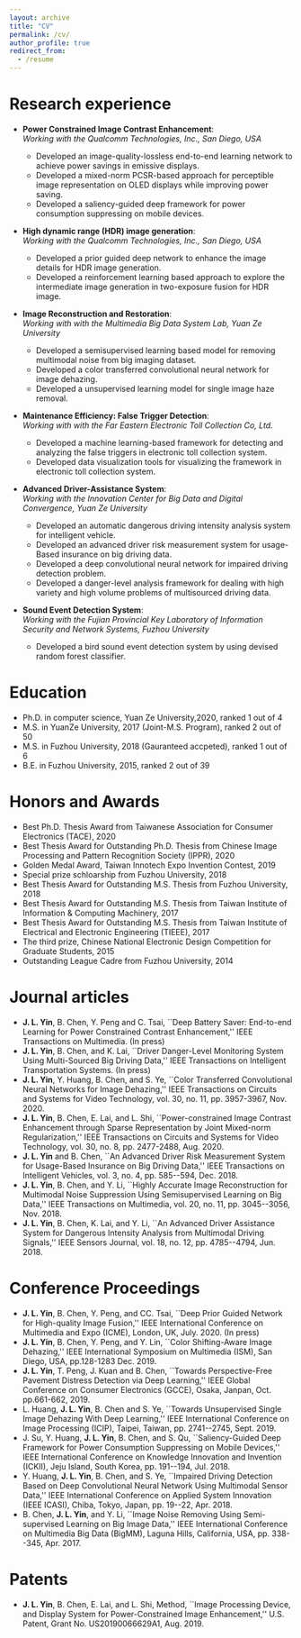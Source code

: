 ```yaml
---
layout: archive
title: "CV"
permalink: /cv/
author_profile: true
redirect_from:
  - /resume
---
```


Research experience
======
* **Power Constrained Image Contrast Enhancement**:  
*Working with the Qualcomm Technologies, Inc., San Diego, USA*
  * Developed an image-quality-lossless end-to-end learning network to achieve power savings in emissive displays.
  * Developed a mixed-norm PCSR-based approach for perceptible image representation on OLED displays while improving power saving.
  * Developed a saliency-guided deep framework for power consumption suppressing on mobile devices.

* **High dynamic range (HDR) image generation**:  
*Working with the Qualcomm Technologies, Inc., San Diego, USA*
  * Developed a prior guided deep network to enhance the image details for HDR image generation.
  * Developed a reinforcement learning based approach to explore the intermediate image generation in two-exposure fusion for HDR image.
  
* **Image Reconstruction and Restoration**:  
*Working with with the Multimedia Big Data System Lab, Yuan Ze University*
  * Developed a semisupervised learning based model for removing multimodal noise from big imaging dataset.
  * Developed a color transferred convolutional neural network for image dehazing.
  * Developed a unsupervised learning model for single image haze removal.
  
* **Maintenance Efficiency: False Trigger Detection**:  
*Working with with the Far Eastern Electronic Toll Collection Co, Ltd.*
  * Developed a machine learning-based framework for detecting and analyzing the false triggers in electronic toll collection system.
  * Developed data visualization tools for visualizing the framework in electronic toll collection system.

* **Advanced Driver-Assistance System**:  
*Working with the Innovation Center for Big Data and Digital Convergence, Yuan Ze University*
  * Developed an automatic dangerous driving intensity analysis system for intelligent vehicle.
  * Developed an advanced driver risk measurement system for usage-Based insurance on big driving data.
  * Developed a deep convolutional neural network for impaired driving detection problem.
  * Developed a danger-level analysis framework for dealing with high variety and high volume problems of multisourced driving data.

* **Sound Event Detection System**:  
*Working with the Fujian Provincial Key Laboratory of Information Security and Network Systems, Fuzhou University*
  * Developed a bird sound event detection system by using devised random forest classifier.

Education
======
* Ph.D. in computer science, Yuan Ze University,2020, ranked 1 out of 4
* M.S. in YuanZe University, 2017 (Joint-M.S. Program), ranked 2 out of 50
* M.S. in Fuzhou University, 2018 (Gauranteed accpeted), ranked 1 out of 6
* B.E. in Fuzhou University, 2015, ranked 2 out of 39
  
Honors and Awards
======
* Best Ph.D. Thesis Award from Taiwanese Association for Consumer Electronics (TACE), 2020
* Best Thesis Award for Outstanding Ph.D. Thesis from Chinese Image Processing and Pattern Recognition Society (IPPR), 2020
* Golden Medal Award, Taiwan Innotech Expo Invention Contest, 2019
* Special prize schloarship from Fuzhou University, 2018
* Best Thesis Award for Outstanding M.S. Thesis from Fuzhou University, 2018
* Best Thesis Award for Outstanding M.S. Thesis from Taiwan Institute of Information \& Computing Machinery, 2017
* Best Thesis Award for Outstanding M.S. Thesis from Taiwan Institute of Electrical and Electronic Engineering (TIEEE), 2017
* The third prize, Chinese National Electronic Design Competition for Graduate Students, 2015
* Outstanding League Cadre from Fuzhou University, 2014

Journal articles
======
* **J. L. Yin**, B. Chen, Y. Peng and C. Tsai, ``Deep Battery Saver: End-to-end Learning for Power Constrained Contrast Enhancement,'' IEEE Transactions on Multimedia. (In press)
* **J. L. Yin**, B. Chen, and K. Lai, ``Driver Danger-Level Monitoring System Using Multi-Sourced Big Driving Data,'' IEEE Transactions on Intelligent Transportation Systems. (In press)
* **J. L. Yin**, Y. Huang, B. Chen, and S. Ye, ``Color Transferred Convolutional Neural Networks for Image Dehazing,'' IEEE Transactions on Circuits and Systems for Video Technology, vol. 30, no. 11, pp. 3957-3967, Nov. 2020.
* **J. L. Yin**, B. Chen, E. Lai, and L. Shi, ``Power-constrained Image Contrast Enhancement through Sparse Representation by Joint Mixed-norm Regularization,'' IEEE Transactions on Circuits and Systems for Video Technology, vol. 30, no. 8, pp. 2477-2488, Aug. 2020.
* **J. L. Yin** and B. Chen, ``An Advanced Driver Risk Measurement System for Usage-Based Insurance on Big Driving Data,'' IEEE Transactions on Intelligent Vehicles, vol. 3, no. 4, pp. 585--594, Dec. 2018.
* **J. L. Yin**, B. Chen, and Y. Li, ``Highly Accurate Image Reconstruction for Multimodal Noise Suppression Using Semisupervised Learning on Big Data,'' IEEE Transactions on Multimedia, vol. 20, no. 11, pp. 3045--3056, Nov. 2018.
* **J. L. Yin**, B. Chen, K. Lai, and Y. Li, ``An Advanced Driver Assistance System for Dangerous Intensity Analysis from Multimodal Driving Signals,'' IEEE Sensors Journal, vol. 18, no. 12, pp. 4785--4794, Jun. 2018.

Conference Proceedings
======
* **J. L. Yin**, B. Chen, Y. Peng, and CC. Tsai, ``Deep Prior Guided Network for High-quality Image Fusion,'' IEEE International Conference on Multimedia and Expo (ICME), London, UK, July. 2020. (In press)
* **J. L. Yin**, B. Chen, Y. Peng, and Y. Lin, ``Color Shifting-Aware Image Dehazing,'' IEEE International Symposium on Multimedia (ISM), San Diego, USA, pp.128-1283 Dec. 2019.
* **J. L. Yin**, T. Peng, J. Kuan and B. Chen, ``Towards Perspective-Free Pavement Distress Detection via Deep Learning,'' IEEE Global Conference on Consumer Electronics (GCCE), Osaka, Janpan, Oct. pp.661-662, 2019.
* L. Huang, **J. L. Yin**, B. Chen and S. Ye, ``Towards Unsupervised Single Image Dehazing With Deep Learning,'' IEEE International Conference on Image Processing (ICIP), Taipei, Taiwan, pp. 2741--2745, Sept. 2019.
* J. Su, Y. Huang, **J. L. Yin**, B. Chen, and S. Qu, ``Saliency-Guided Deep Framework for Power Consumption Suppressing on Mobile Devices,'' IEEE International Conference on Knowledge Innovation and Invention (ICKII), Jeju Island, South Korea, pp. 191--194, Jul. 2018.
* Y. Huang, **J. L. Yin**, B. Chen, and S. Ye, ``Impaired Driving Detection Based on Deep Convolutional Neural Network Using Multimodal Sensor Data,'' IEEE International Conference on Applied System Innovation (IEEE ICASI), Chiba, Tokyo, Japan, pp. 19--22, Apr. 2018.
* B. Chen, **J. L. Yin**, and Y. Li, ``Image Noise Removing Using Semi-supervised Learning on Big Image Data,'' IEEE International Conference on Multimedia Big Data (BigMM), Laguna Hills, California, USA, pp. 338--345, Apr. 2017.

Patents
======
* **J. L. Yin**, B. Chen, E. Lai, and L. Shi, Method, ``Image Processing Device, and Display System for Power-Constrained Image Enhancement,'' U.S. Patent, Grant No. US20190066629A1, Aug. 2019.
